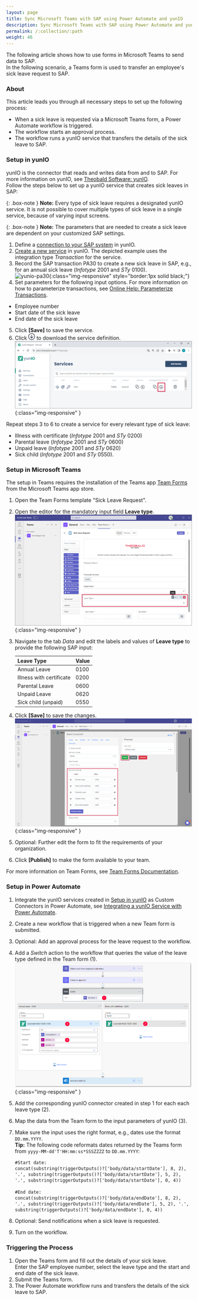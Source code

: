 ```yaml
---
layout: page
title: Sync Microsoft Teams with SAP using Power Automate and yunIO
description: Sync Microsoft Teams with SAP using Power Automate and yunIO
permalink: /:collection/:path
weight: 46
---
```


The following article shows how to use forms in Microsoft Teams to send data to SAP.<br>
In the following scenario, a Teams form is used to transfer an employee's sick leave request to SAP.

### About
This article leads you through all necessary steps to set up the following process:

- When a sick leave is requested via a Microsoft Teams form, a Power Automate workflow is triggered. 
- The workflow starts an approval process.
- The workflow runs a yunIO service that transfers the details of the sick leave to SAP.

### Setup in yunIO

yunIO is the connector that reads and writes data from and to SAP.
For more information on yunIO, see [Theobald Software: yunIO](https://theobald-software.com/en/yunio/).<br>
Follow the steps below to set up a yunIO service that creates sick leaves in SAP:

{: .box-note }
**Note:** Every type of sick leave requires a designated yunIO service. 
It is not possible to cover multiple types of sick leave in a single service, because of varying input screens.

{: .box-note }
**Note:** The parameters that are needed to create a sick leave are dependent on your customized SAP settings.

1. Define a [connection to your SAP system](https://help.theobald-software.com/en/yunio/sap-connection) in yunIO. 
2. [Create a new service](https://help.theobald-software.com/en/yunio/getting-started#creating-a-service) in yunIO. The depicted example uses the integration type *Transaction* for the service.
3. Record the SAP transaction PA30 to create a new sick leave in SAP, e.g., for an annual sick leave (*Infotype* 2001 and *STy* 0100). <br>
![yunio-pa30](/img/contents/yunio/yunio-pa30.gif){:class="img-responsive" style="border:1px solid black;"}
4. Set parameters for the following input options. For more information on how to parameterize transactions, see [Online Help: Parameterize Transactions](https://help.theobald-software.com/en/yunio/transactions#parameterize-transactions).
- Employee number
- Start date of the sick leave
- End date of the sick leave
5. Click **[Save]** to save the service.
6. Click ![download-file](/img/contents/yunio/download.png) to download the service definition.<br>
![yunio-Services-Function-Download](/img/contents/yunio/yunio-run-services-function-download.png){:class="img-responsive" }

Repeat steps 3 to 6 to create a service for every relevant type of sick leave:
- Illness with certificate (*Infotype* 2001 and *STy* 0200)
- Parental leave (*Infotype* 2001 and *STy* 0600)
- Unpaid leave (*Infotype* 2001 and *STy* 0620) 
- Sick child (*Infotype* 2001 and *STy* 0550).


### Setup in Microsoft Teams

The setup in Teams requires the installation of the Teams app [Team Forms](https://teamforms.app/) from the Microsoft Teams app store.

1. Open the Team Forms template "Sick Leave Request".
2. Open the editor for the mandatory input field **Leave type**.<br>
![teams-form-edit](/img/contents/yunio/teams-form-edit.png){:class="img-responsive" }
3. Navigate to the tab *Data* and edit the labels and values of **Leave type** to provide the following SAP input:

   | Leave Type | Value | 
   | :------ |:--- | 
   | Annual Leave | 0100 | 
   | Illness with certificate | 0200 | 
   | Parental Leave | 0600 | 
   | Unpaid Leave | 0620 | 
   | Sick child (unpaid) | 0550 |
4. Click **[Save]** to save the changes.<br>
![teams-form-leave](/img/contents/yunio/teams-form-leave.png){:class="img-responsive" }
5. Optional: Further edit the form to fit the requirements of your organization.
6. Click **[Publish]** to make the form available to your team.

For more information on Team Forms, see [Team Forms Documentation](https://docs.teamforms.app/).

### Setup in Power Automate

1. Integrate the yunIO services created in [Setup in yunIO](#setup-in-yunio) as Custom Connectors in Power Automate, see [Integrating a yunIO Service with Power Automate](https://kb.theobald-software.com/yunio/integrating-a-yunio-service-with-power-automate#configuring-a-yunio-custom-connector-in-power-automate).
2. Create a new workflow that is triggered when a new Team form is submitted.
3. Optional: Add an approval process for the leave request to the workflow.
5. Add a *Switch* action to the workflow that queries the value of the leave type defined in the Team form (1).<br>
![teams-workflow](/img/contents/yunio/teams-workflow.png){:class="img-responsive" }
6. Add the corresponding yunIO connector created in step 1 for each each leave type (2).<br>
7. Map the data from the Team form to the input parameters of yunIO (3). 
8. Make sure the input uses the right format, e.g., dates use the format `DD.mm.YYYY`.<br>
**Tip:** The following code reformats dates returned by the Teams form from `yyyy-MM-dd'T'HH:mm:ss*SSSZZZZ` to `DD.mm.YYYY`:

	 ```
	 #Start date:
	 concat(substring(triggerOutputs()?['body/data/startDate'], 8, 2), '.', substring(triggerOutputs()?['body/data/startDate'], 5, 2), '.', substring(triggerOutputs()?['body/data/startDate'], 0, 4))
	 
	 #End date:
	 concat(substring(triggerOutputs()?['body/data/endDate'], 8, 2), '.', substring(triggerOutputs()?['body/data/endDate'], 5, 2), '.', substring(triggerOutputs()?['body/data/endDate'], 0, 4))
	 ```
9. Optional: Send notifications when a sick leave is requested. 
10. Turn on the workflow.


### Triggering the Process

1. Open the Teams form and fill out the details of your sick leave.<br>
Enter the SAP employee number, select the leave type and the start and end date of the sick leave.
2. Submit the Teams form.
3. The Power Automate workflow runs and transfers the details of the sick leave to SAP.
